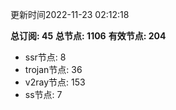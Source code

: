 更新时间2022-11-23 02:12:18

**总订阅: 45**
**总节点: 1106**
**有效节点: 204**
- ssr节点: 8
- trojan节点: 36
- v2ray节点: 153
- ss节点: 7
